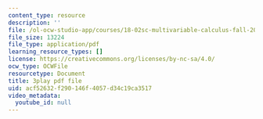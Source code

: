 ```yaml
---
content_type: resource
description: ''
file: /ol-ocw-studio-app/courses/18-02sc-multivariable-calculus-fall-2010/acf52632f290146f4057d34c19ca3517_QCGJVKaCDuI.pdf
file_size: 13224
file_type: application/pdf
learning_resource_types: []
license: https://creativecommons.org/licenses/by-nc-sa/4.0/
ocw_type: OCWFile
resourcetype: Document
title: 3play pdf file
uid: acf52632-f290-146f-4057-d34c19ca3517
video_metadata:
  youtube_id: null
---
```

